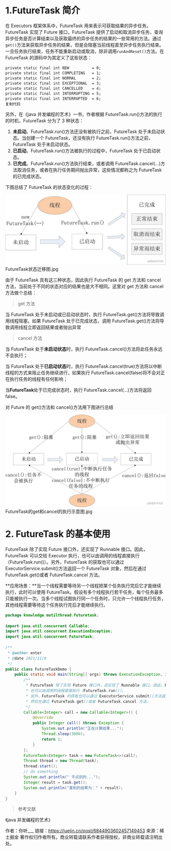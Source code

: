 # 1.FutureTask 简介

在 Executors 框架体系中，FutureTask 用来表示可获取结果的异步任务。FutureTask 实现了 Future 接口，FutureTask 提供了启动和取消异步任务，查询异步任务是否计算结束以及获取最终的异步任务的结果的一些常用的方法。通过`get()`方法来获取异步任务的结果，但是会阻塞当前线程直至异步任务执行结束。一旦任务执行结束，任务不能重新启动或取消，除非调用`runAndReset()`方法。在 FutureTask 的源码中为其定义了这些状态：

```
private static final int NEW          = 0;
private static final int COMPLETING   = 1;
private static final int NORMAL       = 2;
private static final int EXCEPTIONAL  = 3;
private static final int CANCELLED    = 4;
private static final int INTERRUPTING = 5;
private static final int INTERRUPTED  = 6;
复制代码
```

另外，在《java 并发编程的艺术》一书，作者根据 FutureTask.run()方法的执行的时机，FutureTask 分为了 3 种状态：

1. **未启动**。FutureTask.run()方法还没有被执行之前，FutureTask 处于未启动状态。当创建一个 FutureTask，还没有执行 FutureTask.run()方法之前，FutureTask 处于未启动状态。
2. **已启动**。FutureTask.run()方法被执行的过程中，FutureTask 处于已启动状态。
3. **已完成**。FutureTask.run()方法执行结束，或者调用 FutureTask.cancel(...)方法取消任务，或者在执行任务期间抛出异常，这些情况都称之为 FutureTask 的已完成状态。

下图总结了 FutureTask 的状态变化的过程：

![FutureTask状态迁移图.jpg](https://raw.githubusercontent.com/codecodeabc/Note-len/main/img/202111081811428.webp)FutureTask状态迁移图.jpg

由于 FutureTask 具有这三种状态，因此执行 FutureTask 的 get 方法和 cancel 方法，当前处于不同的状态对应的结果也是大不相同。这里对 get 方法和 cancel 方法做个总结：

> get 方法

当 FutureTask 处于未启动或已启动状态时，执行 FutureTask.get()方法将导致调用线程阻塞。如果 FutureTask 处于已完成状态，调用 FutureTask.get()方法将导致调用线程立即返回结果或者抛出异常

> cancel 方法

当 FutureTask 处于**未启动状态**时，执行 FutureTask.cancel()方法将此任务永远不会执行；

当 FutureTask 处于**已启动状态**时，执行 FutureTask.cancel(true)方法将以中断线程的方式来阻止任务继续进行，如果执行 FutureTask.cancel(false)将不会对正在执行任务的线程有任何影响；

当**FutureTask**处于已完成状态时，执行 FutureTask.cancel(...)方法将返回 false。

对 Future 的 get()方法和 cancel()方法用下图进行总结

![FutureTask的get和cancel的执行示意图.jpg](https://raw.githubusercontent.com/codecodeabc/Note-len/main/img/202111081811180.webp)FutureTask的get和cancel的执行示意图.jpg

# 2. FutureTask 的基本使用

FutureTask 除了实现 Future 接口外，还实现了 Runnable 接口。因此，FutureTask 可以交给 Executor 执行，也可以由调用的线程直接执行（FutureTask.run()）。另外，FutureTask 的获取也可以通过 ExecutorService.submit()方法返回一个 FutureTask 对象，然后在通过 FutureTask.get()或者 FutureTask.cancel 方法。

**应用场景：**当一个线程需要等待另一个线程把某个任务执行完后它才能继续执行，此时可以使用 FutureTask。假设有多个线程执行若干任务，每个任务最多只能被执行一次。当多个线程试图执行同一个任务时，只允许一个线程执行任务，其他线程需要等待这个任务执行完后才能继续执行。



```java
package knowledge.mutilthread.futuretask;

import java.util.concurrent.Callable;
import java.util.concurrent.ExecutionException;
import java.util.concurrent.FutureTask;

/**
 * @author enter
 * @date 2021/11/8
 */
public class FutureTaskDemo {
    public static void main(String[] args) throws ExecutionException, InterruptedException {
        /**
         * FutureTask 除了实现 Future 接口外，还实现了 Runnable 接口。因此，FutureTask 可以交给 Executor 执行，
         * 也可以由调用的线程直接执行（FutureTask.run()）。
         * 另外，FutureTask 的获取也可以通过 ExecutorService.submit()方法返回一个 FutureTask 对象，
         * 然后在通过 FutureTask.get()或者 FutureTask.cancel 方法。
         */
        Callable<Integer> call = new Callable<Integer>() {
            @Override
            public Integer call() throws Exception {
                System.out.println("正在计算结果...");
                Thread.sleep(3000);
                return 1;
            }
        };
        FutureTask<Integer> task = new FutureTask<>(call);
        Thread thread = new Thread(task);
        thread.start();
        // do something
        System.out.println(" 干点别的...");
        Integer result = task.get();
        System.out.println("拿到的结果为：" + result);
    }
}

```





> 参考文献

《java 并发编程的艺术》


作者：你听___
链接：https://juejin.cn/post/6844903602457149453
来源：稀土掘金
著作权归作者所有。商业转载请联系作者获得授权，非商业转载请注明出处。